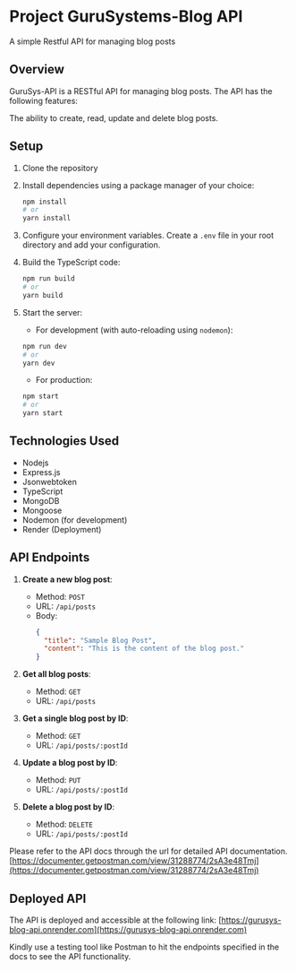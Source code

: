 # Project GuruSystems-Blog API

A simple Restful API for managing blog posts

## Overview
GuruSys-API is a RESTful API for managing blog posts. The API has the following features:

The ability to create, read, update and delete blog posts.

## Setup

1. Clone the repository

2. Install dependencies using a package manager of your choice:

    ```sh
    npm install
    # or
    yarn install
    ```

3. Configure your environment variables. Create a `.env` file in your root directory and add your configuration.


4. Build the TypeScript code:

    ```sh
    npm run build
    # or
    yarn build
    ```

5. Start the server:
    - For development (with auto-reloading using `nodemon`):

    ```sh
    npm run dev
    # or
    yarn dev
    ```

    - For production:

    ```sh
    npm start
    # or
    yarn start
    ```

## Technologies Used
- Nodejs
- Express.js
- Jsonwebtoken
- TypeScript
- MongoDB
- Mongoose
- Nodemon (for development)
- Render (Deployment)


## API Endpoints

1. **Create a new blog post**:
   - Method: `POST`
   - URL: `/api/posts`
   - Body:
     ```json
     {
       "title": "Sample Blog Post",
       "content": "This is the content of the blog post."
     }
     ```

2. **Get all blog posts**:
   - Method: `GET`
   - URL: `/api/posts`

3. **Get a single blog post by ID**:
   - Method: `GET`
   - URL: `/api/posts/:postId`

4. **Update a blog post by ID**:
   - Method: `PUT`
   - URL: `/api/posts/:postId`

5. **Delete a blog post by ID**:
   - Method: `DELETE`
   - URL: `/api/posts/:postId`

Please refer to the API docs through the url for detailed API documentation.
[https://documenter.getpostman.com/view/31288774/2sA3e48Tmj](https://documenter.getpostman.com/view/31288774/2sA3e48Tmj)


## Deployed API
The API is deployed and accessible at the following link:
[https://gurusys-blog-api.onrender.com](https://gurusys-blog-api.onrender.com)

Kindly use a testing tool like Postman to hit the endpoints specified in the docs to see the API functionality.

